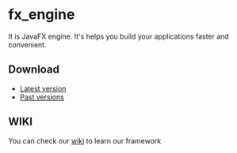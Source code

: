 # fx_engine
It is JavaFX engine. It's helps you build your applications faster and convenient.</br>
## Download
* [Latest version](https://github.com/GORR174/fx_engine/tree/master/build) </br>
* [Past versions](https://github.com/GORR174/fx_engine/tree/master/past_versions)
## WIKI
You can check our [wiki](https://github.com/GORR174/fx_engine/wiki) to learn our framework
